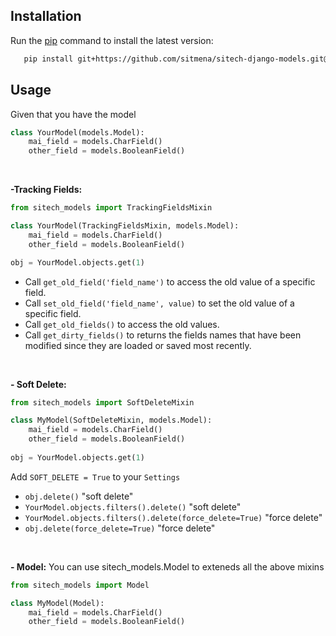 
## Installation

Run the [pip](https://pip.pypa.io/en/stable/) command to install the latest version:

```bash
   pip install git+https://github.com/sitmena/sitech-django-models.git@v1.0
```

## Usage
Given that you have the model
```python
class YourModel(models.Model):
    mai_field = models.CharField()
    other_field = models.BooleanField()
```        
<br/>  
        
**-Tracking Fields:** 
```python
from sitech_models import TrackingFieldsMixin

class YourModel(TrackingFieldsMixin, models.Model):
    mai_field = models.CharField()
    other_field = models.BooleanField()

obj = YourModel.objects.get(1)
```  
 - Call `get_old_field('field_name')` to access the old value of a specific field.
 - Call `set_old_field('field_name', value)` to set the old value of a specific field.
 - Call `get_old_fields()` to access the old values.
 - Call `get_dirty_fields()` to returns the fields names that have been modified since they are loaded or saved most recently.



<br/>  

**- Soft Delete:** 
```python
from sitech_models import SoftDeleteMixin

class MyModel(SoftDeleteMixin, models.Model):
    mai_field = models.CharField()
    other_field = models.BooleanField()
    
obj = YourModel.objects.get(1)
```  

Add `SOFT_DELETE = True` to your `Settings` 
-  `obj.delete()`  "soft delete"
-  `YourModel.objects.filters().delete()`  "soft delete"
-  `YourModel.objects.filters().delete(force_delete=True)`  "force delete"
-  `obj.delete(force_delete=True)`  "force delete"

<br/>  

**- Model:**  You can use sitech_models.Model to exteneds all the above mixins
```python
from sitech_models import Model

class MyModel(Model):
    mai_field = models.CharField()
    other_field = models.BooleanField()
```     
